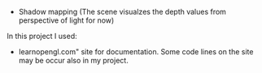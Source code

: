 - Shadow mapping
(The scene visualzes the depth values from perspective of light for now)

In this project I used:
- learnopengl.com" site for documentation. Some code lines on the site may be occur also in my project.